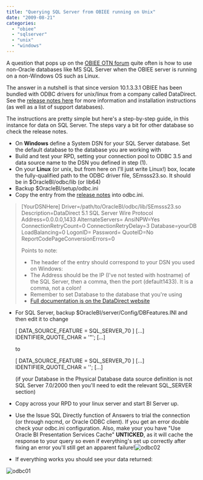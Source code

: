 ```yaml
---
title: "Querying SQL Server from OBIEE running on Unix"
date: "2009-08-21"
categories: 
  - "obiee"
  - "sqlserver"
  - "unix"
  - "windows"
---
```


A question that pops up on the [OBIEE OTN forum](http://forums.oracle.com/forums/adfAuthentication?success_url=/forum.jspa?forumID=378) quite often is how to use non-Oracle databases like MS SQL Server when the OBIEE server is running on a non-Windows OS such as Linux.

The answer in a nutshell is that since version 10.1.3.3.1 OBIEE has been bundled with ODBC drivers for unix/linux from a company called DataDirect. See the [release notes here](http://download.oracle.com/docs/cd/E10415_01/doc/bi.1013/e10416/general_101331.htm#BABDHJAG) for more information and installation instructions (as well as a list of support databases).

The instructions are pretty simple but here's a step-by-step guide, in this instance for data on SQL Server. The steps vary a bit for other database so check the release notes.

- On **Windows** define a System DSN for your SQL Server database. Set the default database to the database you are working with
- Build and test your RPD, setting your connection pool to ODBC 3.5 and data source name to the DSN you defined in step (1).
- On your **Linux** (or unix, but from here on I'll just write Linux!) box, locate the fully-qualified path to the ODBC driver file, SEmsss23.so. It should be in $OracleBI/odbc/lib (or lib64)
- Backup $OracleBI/setup/odbc.ini
- Copy the entry from the [release notes](http://download.oracle.com/docs/cd/E10415_01/doc/bi.1013/e10416/general_101331.htm#BABDHJAG) into odbc.ini.

> \[YourDSNHere\] Driver=/path/to/OracleBI/odbc/lib/SEmsss23.so Description=DataDirect 5.1 SQL Server Wire Protocol Address=0.0.0.0,1433 AlternateServers= AnsiNPW=Yes ConnectionRetryCount=0 ConnectionRetryDelay=3 Database=yourDB LoadBalancing=0 LogonID= Password= QuoteID=No ReportCodePageConversionErrors=0
> 
> Points to note:
> 
> - The header of the entry should correspond to your DSN you used on Windows:
> - The Address should be the IP (I've not tested with hostname) of the SQL Server, then a comma, then the port (default1433). It is a comma, not a colon!
> - Remember to set Database to the database that you're using
> - [Full documentation is on the DataDirect website](http://www.datadirect.com/download/docs/odbc/allodbc/help.htm)

- For SQL Server, backup $OracleBI/server/Config/DBFeatures.INI and then edit it to change
    
    \[ DATA\_SOURCE\_FEATURE = SQL\_SERVER\_70 \]
     \[...\]
    IDENTIFIER\_QUOTE\_CHAR = '"';
    \[...\]
    
    to
    
    \[ DATA\_SOURCE\_FEATURE = SQL\_SERVER\_70 \]
     \[...\]
    IDENTIFIER\_QUOTE\_CHAR = '';
    \[...\]
    
    (if your Database in the Physical Database data source definition is not SQL Server 7.0/2000 then you'll need to edit the relevant SQL\_SERVER section)
- Copy across your RPD to your linux server and start BI Server up.
- Use the Issue SQL Directly function of Answers to trial the connection (or through nqcmd, or Oracle ODBC client). If you get an error double check your odbc.ini configuration. Also, make your you have "Use Oracle BI Presentation Services Cache" **UNTICKED**, as it will cache the response to your query so even if everything's set up correctly after fixing an error you'll still get an apparent failure!![odbc02](/images/rnm1978/odbc021.png "odbc02")
- If everything works you should see your data returned:

![odbc01](/images/rnm1978/odbc011.png "odbc01")
